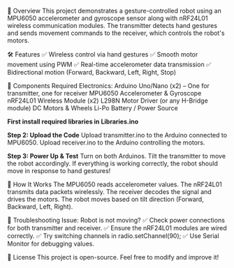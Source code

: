 📌 Overview
This project demonstrates a gesture-controlled robot using an MPU6050 accelerometer and gyroscope sensor along with nRF24L01 wireless communication modules. 
The transmitter detects hand gestures and sends movement commands to the receiver, which controls the robot's motors.

🛠️ Features
✅ Wireless control via hand gestures
✅ Smooth motor movement using PWM
✅ Real-time accelerometer data transmission
✅ Bidirectional motion (Forward, Backward, Left, Right, Stop)


📜 Components Required
Electronics:
Arduino Uno/Nano (x2) – One for transmitter, one for receiver
MPU6050 Accelerometer & Gyroscope
nRF24L01 Wireless Module (x2)
L298N Motor Driver (or any H-Bridge module)
DC Motors & Wheels
Li-Po Battery / Power Source




**First install required libraries in Libraries.ino**






**Step 2: Upload the Code**
Upload transmitter.ino to the Arduino connected to MPU6050.
Upload receiver.ino to the Arduino controlling the motors.


**Step 3: Power Up & Test**
Turn on both Arduinos.
Tilt the transmitter to move the robot accordingly.
If everything is working correctly, the robot should move in response to hand gestures!

📌 How It Works
The MPU6050 reads accelerometer values.
The nRF24L01 transmits data packets wirelessly.
The receiver decodes the signal and drives the motors.
The robot moves based on tilt direction (Forward, Backward, Left, Right).




🔧 Troubleshooting
Issue: Robot is not moving?
✅ Check power connections for both transmitter and receiver.
✅ Ensure the nRF24L01 modules are wired correctly.
✅ Try switching channels in radio.setChannel(90);
✅ Use Serial Monitor for debugging values.

📜 License
This project is open-source. Feel free to modify and improve it!
